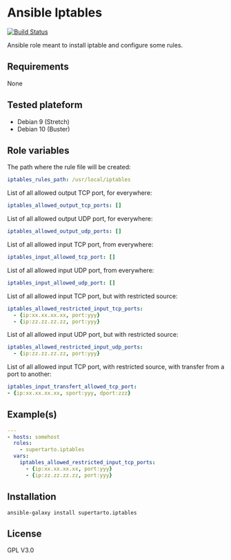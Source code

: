 # Ansible Iptables
[![Build Status](https://travis-ci.org/supertarto/ansible-iptables.svg?branch=master)](https://travis-ci.org/supertarto/ansible-iptables)

Ansible role meant to install iptable and configure some rules. 
## Requirements
None

## Tested plateform
* Debian 9 (Stretch)
* Debian 10 (Buster)

## Role variables

The path where the rule file will be created:
```yaml
iptables_rules_path: /usr/local/iptables
```
List of all allowed output TCP port, for everywhere:
```yaml
iptables_allowed_output_tcp_ports: []
```
List of all allowed output UDP port, for everywhere:
```yaml
iptables_allowed_output_udp_ports: []
```
List of all allowed input TCP port, from everywhere:
```yaml
iptables_input_allowed_tcp_port: []
```
List of all allowed input UDP port, from everywhere:
```yaml
iptables_input_allowed_udp_port: []
```
List of all allowed input TCP port, but with restricted source:
```yaml
iptables_allowed_restricted_input_tcp_ports:
  - {ip:xx.xx.xx.xx, port:yyy}
  - {ip:zz.zz.zz.zz, port:yyy}
```
List of all allowed input UDP port, but with restricted source:
```yaml
iptables_allowed_restricted_input_udp_ports:
  - {ip:zz.zz.zz.zz, port:yyy}
```
List of all allowed input TCP port, with restricted source, with transfer from a port to another:
```yaml
iptables_input_transfert_allowed_tcp_port:
- {ip:xx.xx.xx.xx, sport:yyy, dport:zzz}
```

## Example(s)
```yml
---
- hosts: somehost
  roles:
    - supertarto.iptables
  vars:
    iptables_allowed_restricted_input_tcp_ports:
      - {ip:xx.xx.xx.xx, port:yyy}
      - {ip:zz.zz.zz.zz, port:yyy}

```
## Installation
```
ansible-galaxy install supertarto.iptables
```
## License
GPL V3.0
